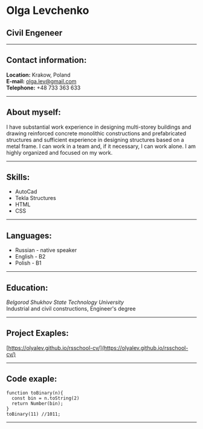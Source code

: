# Olga Levchenko  
## Civil Engeneer  
---
## Contact information:  
**Location:** Krakow, Poland  
**E-mail:** olga.lev@gmail.com  
**Telephone:** +48 733 363 633  

---
## About myself:  
I have substantial work experience in designing multi-storey buildings and drawing 
reinforced concrete monolithic constructions and prefabricated structures and sufficient 
experience in designing structures based on a metal frame. I can work in a team and, 
if it necessary, I can work alone. I am highly organized and focused on my work.  

---
## Skills:  
- AutoCad  
- Tekla Structures  
- HTML  
- CSS  

---
## Languages:  
- Russian - native speaker  
- English - B2  
- Polish - B1  

---
## Education:  
_Belgorod Shukhov State Technology University_  
Industrial and civil constructions, Engineer's degree  

---
## Project Exaples:  
[https://olyalev.github.io/rsschool-cv/](https://olyalev.github.io/rsschool-cv/)

---
## Code exaple:  
```
function toBinary(n){
  const bin = n.toString(2)
  return Number(bin);
}
toBinary(11) //1011;
```
---
